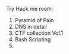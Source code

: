 Try Hack me room:
1) Pyramid of Pain
2) DNS in detail
3) CTF collection Vol.1
4) Bash Scripting
5) 
